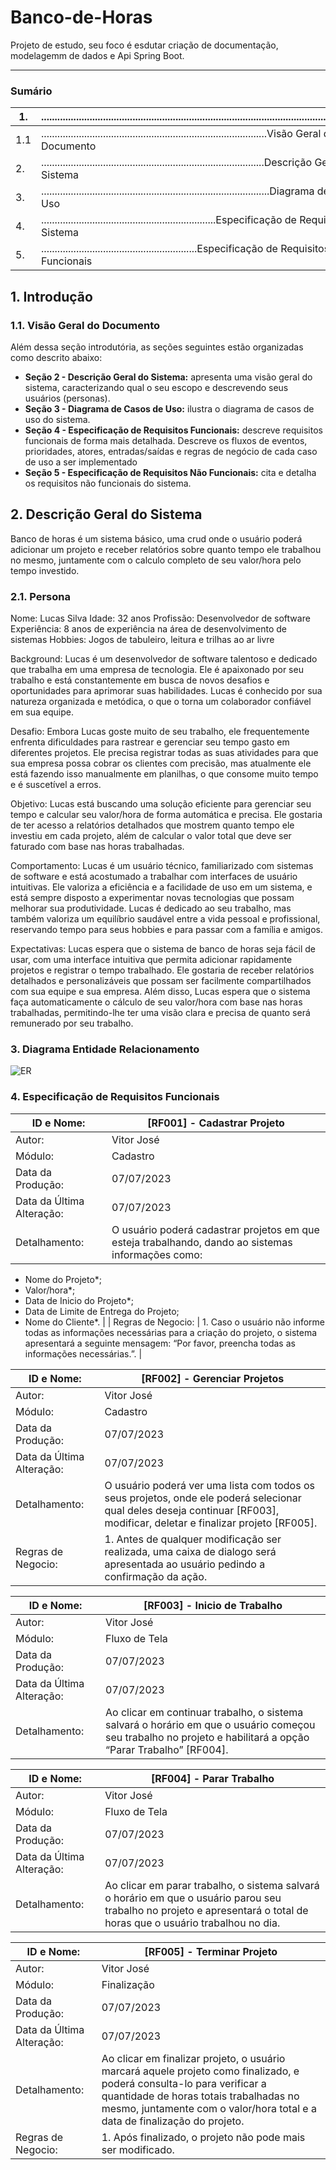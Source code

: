 # Banco-de-Horas
 Projeto de estudo, seu foco é esdutar criação de documentação, modelagemm de dados e Api Spring Boot.

 ---

### Sumário

| 1. | ..............................................................................................................Introdução |
| --- | --- |
| 1.1 | ....................................................................................Visão Geral do Documento |
| 2. | ...................................................................................Descrição Geral do Sistema |
| 3. | .....................................................................................Diagrama de Casos de Uso |
| 4. | .................................................................Especificação de Requisitos do Sistema |
| 5. | ..........................................................Especificação de Requisitos Não-Funcionais |

## 1. Introdução

### 1.1. Visão Geral do Documento

Além dessa seção introdutória, as seções seguintes estão organizadas como descrito abaixo:

- **Seção 2 - Descrição Geral do Sistema:** apresenta uma visão geral do sistema, caracterizando qual o seu escopo e descrevendo seus usuários (personas).
- **Seção 3 - Diagrama de Casos de Uso:** ilustra o diagrama de casos de uso do sistema.
- **Seção 4 - Especificação de Requisitos Funcionais:** descreve requisitos funcionais de forma mais detalhada. Descreve os fluxos de eventos, prioridades, atores, entradas/saídas e regras de negócio de cada caso de uso a ser implementado
- **Seção 5 - Especificação de Requisitos Não Funcionais:** cita e detalha os requisitos não funcionais do sistema.

## 2. Descrição Geral do Sistema

Banco de horas é um sistema básico, uma crud onde o usuário poderá adicionar um projeto e receber relatórios sobre quanto tempo ele trabalhou no mesmo, juntamente com o calculo completo de seu valor/hora pelo tempo investido. 

### 2.1. Persona

Nome: Lucas Silva
Idade: 32 anos
Profissão: Desenvolvedor de software
Experiência: 8 anos de experiência na área de desenvolvimento de sistemas
Hobbies: Jogos de tabuleiro, leitura e trilhas ao ar livre

Background:
Lucas é um desenvolvedor de software talentoso e dedicado que trabalha em uma empresa de tecnologia. Ele é apaixonado por seu trabalho e está constantemente em busca de novos desafios e oportunidades para aprimorar suas habilidades. Lucas é conhecido por sua natureza organizada e metódica, o que o torna um colaborador confiável em sua equipe.

Desafio:
Embora Lucas goste muito de seu trabalho, ele frequentemente enfrenta dificuldades para rastrear e gerenciar seu tempo gasto em diferentes projetos. Ele precisa registrar todas as suas atividades para que sua empresa possa cobrar os clientes com precisão, mas atualmente ele está fazendo isso manualmente em planilhas, o que consome muito tempo e é suscetível a erros.

Objetivo:
Lucas está buscando uma solução eficiente para gerenciar seu tempo e calcular seu valor/hora de forma automática e precisa. Ele gostaria de ter acesso a relatórios detalhados que mostrem quanto tempo ele investiu em cada projeto, além de calcular o valor total que deve ser faturado com base nas horas trabalhadas.

Comportamento:
Lucas é um usuário técnico, familiarizado com sistemas de software e está acostumado a trabalhar com interfaces de usuário intuitivas. Ele valoriza a eficiência e a facilidade de uso em um sistema, e está sempre disposto a experimentar novas tecnologias que possam melhorar sua produtividade. Lucas é dedicado ao seu trabalho, mas também valoriza um equilíbrio saudável entre a vida pessoal e profissional, reservando tempo para seus hobbies e para passar com a família e amigos.

Expectativas:
Lucas espera que o sistema de banco de horas seja fácil de usar, com uma interface intuitiva que permita adicionar rapidamente projetos e registrar o tempo trabalhado. Ele gostaria de receber relatórios detalhados e personalizáveis que possam ser facilmente compartilhados com sua equipe e sua empresa. Além disso, Lucas espera que o sistema faça automaticamente o cálculo de seu valor/hora com base nas horas trabalhadas, permitindo-lhe ter uma visão clara e precisa de quanto será remunerado por seu trabalho.

### 3. Diagrama Entidade Relacionamento

![ER](https://github.com/VitorL-Dev/Banco-de-Horas/assets/138712602/ee58c774-c76d-4fd5-9f84-cfebd402dd11)

### 4. **Especificação de Requisitos Funcionais**

| ID e Nome: | [RF001] - Cadastrar Projeto |
| --- | --- |
| Autor: | Vitor José |
| Módulo: | Cadastro |
| Data da Produção: | 07/07/2023 |
| Data da Última Alteração: | 07/07/2023 |
| Detalhamento: | O usuário poderá cadastrar projetos em que esteja trabalhando, dando ao sistemas informações como:
- Nome do Projeto*;
- Valor/hora*;
- Data de Inicio do Projeto*;
- Data de Limite de Entrega do Projeto;
- Nome do Cliente*. |
| Regras de Negocio: | 1. Caso o usuário não informe todas as informações necessárias para a criação do projeto, o sistema apresentará a seguinte mensagem: “Por favor, preencha todas as informações necessárias.”. |

| ID e Nome: | [RF002] - Gerenciar Projetos |
| --- | --- |
| Autor: | Vitor José |
| Módulo: | Cadastro |
| Data da Produção: | 07/07/2023 |
| Data da Última Alteração: | 07/07/2023 |
| Detalhamento: | O usuário poderá ver uma lista com todos os seus projetos, onde ele poderá selecionar qual deles deseja continuar [RF003], modificar, deletar e finalizar projeto [RF005]. |
| Regras de Negocio: | 1. Antes de qualquer modificação ser realizada, uma caixa de dialogo será apresentada ao usuário pedindo a confirmação da ação. |

| ID e Nome: | [RF003] - Inicio de Trabalho |
| --- | --- |
| Autor: | Vitor José |
| Módulo: | Fluxo de Tela |
| Data da Produção: | 07/07/2023 |
| Data da Última Alteração: | 07/07/2023 |
| Detalhamento: | Ao clicar em continuar trabalho, o sistema salvará o horário em que o usuário começou seu trabalho no projeto e habilitará a opção “Parar Trabalho” [RF004]. |

| ID e Nome: | [RF004] - Parar Trabalho |
| --- | --- |
| Autor: | Vitor José |
| Módulo: | Fluxo de Tela |
| Data da Produção: | 07/07/2023 |
| Data da Última Alteração: | 07/07/2023 |
| Detalhamento: | Ao clicar em parar trabalho, o sistema salvará o horário em que o usuário parou seu trabalho no projeto e apresentará o total de horas que o usuário trabalhou no dia. |

| ID e Nome: | [RF005] - Terminar Projeto |
| --- | --- |
| Autor: | Vitor José |
| Módulo: | Finalização |
| Data da Produção: | 07/07/2023 |
| Data da Última Alteração: | 07/07/2023 |
| Detalhamento: | Ao clicar em finalizar projeto, o usuário marcará aquele projeto como finalizado, e poderá consulta-lo para verificar a quantidade de horas totais trabalhadas no mesmo, juntamente com o valor/hora total e a data de finalização do projeto. |
| Regras de Negocio: | 1. Após finalizado, o projeto não pode mais ser modificado. |
